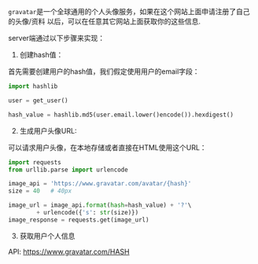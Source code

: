 `gravatar`是一个全球通用的个人头像服务，如果在这个网站上面申请注册了自己的头像/资料
以后，可以在任意其它网站上面获取你的这些信息.

server端通过以下步骤来实现：

1. 创建hash值：

首先需要创建用户的hash值，我们假定使用用户的email字段：

```python
import hashlib

user = get_user()

hash_value = hashlib.md5(user.email.lower()encode()).hexdigest()
```

2. 生成用户头像URL:

可以请求用户头像，在本地存储或者直接在HTML使用这个URL：

```python
import requests
from urllib.parse import urlencode

image_api = 'https://www.gravatar.com/avatar/{hash}'
size = 40   # 40px

image_url = image_api.format(hash=hash_value) + '?'\
        + urlencode({'s': str(size)})
image_response = requests.get(image_url)
```

3. 获取用户个人信息

API: https://www.gravatar.com/HASH

